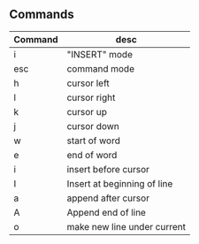 ## Commands
| Command | desc |
| --- | --- |
| i | "INSERT" mode |
| esc | command mode |
| h | cursor left |
| l | cursor right |
| k | cursor up |
| j | cursor down |
| w | start of word |
| e | end of word |
| i | insert before cursor |
| I | Insert at beginning of line |
| a | append after cursor |
| A | Append end of line |
| o | make new line under current |
